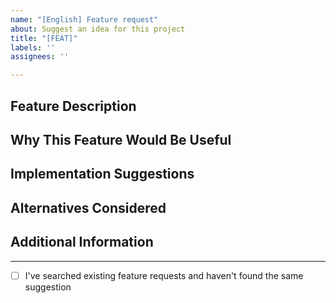 ```yaml
---
name: "[English] Feature request"
about: Suggest an idea for this project
title: "[FEAT]"
labels: ''
assignees: ''

---
```


## Feature Description
<!-- Clearly describe the feature you'd like to be added -->

## Why This Feature Would Be Useful
<!-- Explain how this feature would improve Graphene -->

## Implementation Suggestions
<!-- If you have any suggestions on how to implement this feature -->

## Alternatives Considered
<!-- Any alternative solutions or features you've considered -->

## Additional Information
<!-- Any other information that might be helpful -->

---
- [ ] I've searched existing feature requests and haven't found the same suggestion
